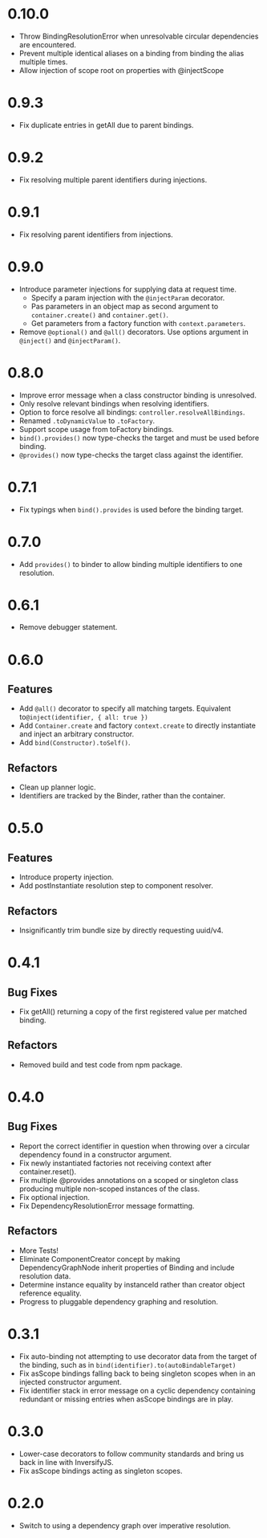 # 0.10.0

- Throw BindingResolutionError when unresolvable circular dependencies are encountered.
- Prevent multiple identical aliases on a binding from binding the alias multiple times.
- Allow injection of scope root on properties with @injectScope

# 0.9.3

- Fix duplicate entries in getAll due to parent bindings.

# 0.9.2

- Fix resolving multiple parent identifiers during injections.

# 0.9.1

- Fix resolving parent identifiers from injections.

# 0.9.0

- Introduce parameter injections for supplying data at request time.
  - Specify a param injection with the `@injectParam` decorator.
  - Pas parameters in an object map as second argument to `container.create()` and `container.get()`.
  - Get parameters from a factory function with `context.parameters`.
- Remove `@optional()` and `@all()` decorators. Use options argument in `@inject()` and `@injectParam()`.

# 0.8.0

- Improve error message when a class constructor binding is unresolved.
- Only resolve relevant bindings when resolving identifiers.
- Option to force resolve all bindings: `controller.resolveAllBindings`.
- Renamed `.toDynamicValue` to `.toFactory`.
- Support scope usage from toFactory bindings.
- `bind().provides()` now type-checks the target and must be used before binding.
- `@provides()` now type-checks the target class against the identifier.

# 0.7.1

- Fix typings when `bind().provides` is used before the binding target.

# 0.7.0

- Add `provides()` to binder to allow binding multiple identifiers to one resolution.

# 0.6.1

- Remove debugger statement.

# 0.6.0

## Features

- Add `@all()` decorator to specify all matching targets. Equivalent to`@inject(identifier, { all: true })`
- Add `Container.create` and factory `context.create` to directly instantiate and inject an arbitrary constructor.
- Add `bind(Constructor).toSelf()`.

## Refactors

- Clean up planner logic.
- Identifiers are tracked by the Binder, rather than the container.

# 0.5.0

## Features

- Introduce property injection.
- Add postInstantiate resolution step to component resolver.

## Refactors

- Insignificantly trim bundle size by directly requesting uuid/v4.

# 0.4.1

## Bug Fixes

- Fix getAll() returning a copy of the first registered value per matched binding.

## Refactors

- Removed build and test code from npm package.

# 0.4.0

## Bug Fixes

- Report the correct identifier in question when throwing over a circular dependency found in a constructor argument.
- Fix newly instantiated factories not receiving context after container.reset().
- Fix multiple @provides annotations on a scoped or singleton class producing multiple non-scoped instances of the class.
- Fix optional injection.
- Fix DependencyResolutionError message formatting.

## Refactors

- More Tests!
- Eliminate ComponentCreator concept by making DependencyGraphNode inherit properties of Binding and include resolution data.
- Determine instance equality by instanceId rather than creator object reference equality.
- Progress to pluggable dependency graphing and resolution.

# 0.3.1

- Fix auto-binding not attempting to use decorator data from the target of the binding, such as in `bind(identifier).to(autoBindableTarget)`
- Fix asScope bindings falling back to being singleton scopes when in an injected constructor argument.
- Fix identifier stack in error message on a cyclic dependency containing redundant or missing entries when asScope bindings are in play.

# 0.3.0

- Lower-case decorators to follow community standards and bring us back in line with InversifyJS.
- Fix asScope bindings acting as singleton scopes.

# 0.2.0

- Switch to using a dependency graph over imperative resolution.
